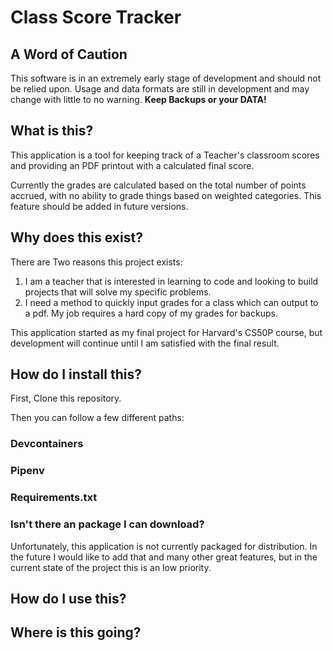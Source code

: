 # Class Score Tracker 

## A Word of Caution

This software is in an extremely early stage of development and should not be relied upon. Usage and data formats are still in development and may change with little to no warning. **Keep Backups or your DATA!**

## What is this?

This application is a tool for keeping track of a Teacher's classroom scores and providing an PDF printout with a calculated final score. 

Currently the grades are calculated based on the total number of points accrued, with no ability to grade things based on weighted categories. This feature should be added in future versions.

## Why does this exist?

There are Two reasons this project exists:

1. I am a teacher that is interested in learning to code and looking to build projects that will solve my specific problems.
2. I need a method to quickly input grades for a class which can output to a pdf. My job requires a hard copy of my grades for backups.

This application started as my final project for Harvard's CS50P course, but development will continue until I am satisfied with the final result.

## How do I install this?

First, Clone this repository.

Then you can follow a few different paths:

### Devcontainers 

### Pipenv 

### Requirements.txt

### Isn't there an package I can download?

Unfortunately, this application is not currently packaged for distribution. In the future I would like to add that and many other great features, but in the current state of the project this is an low priority.

## How do I use this?
## Where is this going?

